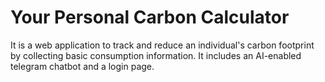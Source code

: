 # Your Personal Carbon Calculator 

It is a web application to track and reduce an individual's carbon footprint by collecting basic consumption information. It includes an AI-enabled telegram chatbot and a login page.
